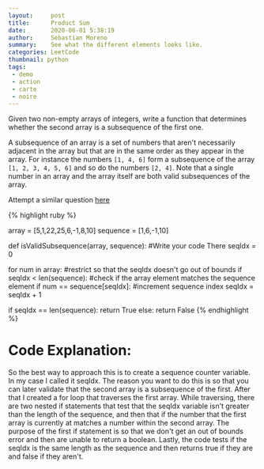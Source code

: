 ```yaml
---
layout:     post
title:      Product Sum
date:       2020-06-01 5:38:19
author:     Sebastian Moreno
summary:    See what the different elements looks like.
categories: LeetCode
thumbnail: python
tags:
 - demo
 - action
 - carte
 - noire
---
```


Given two non-empty arrays of integers, write a function that determines whether the second array is a subsequence of the first one.

A subsequence of an array is a set of numbers that aren't necessarily adjacent in the array but that are in the same order as they appear in the array. For instance the numbers `[1, 4, 6]` form a subsequence of the array `[1, 2, 3, 4, 5, 6]` and so do the numbers `[2, 4]`. Note that a single number in an array and the array itself are both valid subsequences of the array.

Attempt a similar question [here][1]


{% highlight ruby %}

array = [5,1,22,25,6,-1,8,10]
sequence = [1,6,-1,10]


def isValidSubsequence(array, sequence):
  #Write your code There
  seqIdx = 0

  for num in array:
    #restrict so that the seqIdx doesn't go out of bounds
    if seqIdx < len(sequence):
    #check if the array element matches the sequence element
      if num == sequence[seqIdx]:
          #increment sequence index
          seqIdx = seqIdx + 1

   if seqIdx == len(sequence):
      return True
  else:
      return False
{% endhighlight %}

# Code Explanation:
So the best way to approach this is to create a sequence counter variable. In my case I called it seqIdx. The reason you want to do this is so that you can later validate that the second array is a subsequence of the first. After that I created a for loop that traverses the first array. While traversing, there are two nested if statements that test that the seqIdx variable isn't greater than the length of the sequence, and then that if the number that the first array is currently at matches a number within the second array. The purpose of the first if statement is so that we don't get an out of bounds error and then are unable to return a boolean. Lastly, the code tests if the seqIdx is the same length as the sequence and then returns true if they are and false if they aren't.

[1]: https://leetcode.com/problems/is-subsequence/

